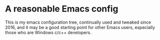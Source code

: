 

# A reasonable Emacs config

This is my emacs configuration tree, continually used and tweaked
since 2016, and it may be a good starting point for other Emacs
users, especially those who are Windows c/c++ developers. 




